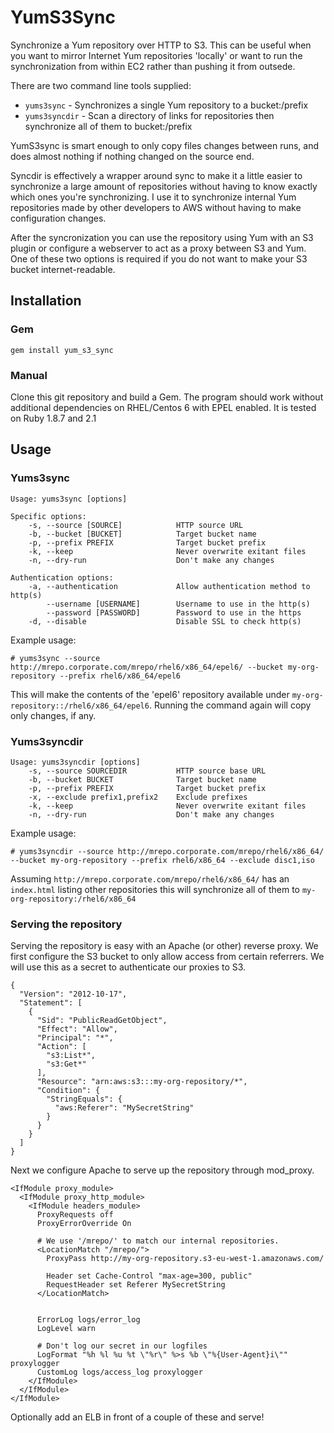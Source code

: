 # YumS3Sync

Synchronize a Yum repository over HTTP to S3. This can be useful when you want to mirror Internet Yum repositories 'locally' or want to run the synchronization from within EC2 rather than pushing it from outsede.

There are two command line tools supplied:

* ``yums3sync`` - Synchronizes a single Yum repository to a bucket:/prefix
* ``yums3syncdir`` - Scan a directory of links for repositories then synchronize all of them to bucket:/prefix

YumS3sync is smart enough to only copy files changes between runs, and does almost nothing if nothing changed on the source end. 

Syncdir is effectively a wrapper around sync to make it a little easier to synchronize a large amount of repositories without having to know exactly which ones you're synchronizing. I use it to synchronize internal Yum repositories made by other developers to AWS without having to make configuration changes.

After the syncronization you can use the repository using Yum with an S3 plugin or configure a webserver to act as a proxy between S3 and Yum. One of these two options is required if you do not want to make your S3 bucket internet-readable.

## Installation

### Gem
```
gem install yum_s3_sync
```

### Manual
Clone this git repository and build a Gem. The program should work without additional dependencies on RHEL/Centos 6 with EPEL enabled. It is tested on Ruby 1.8.7 and 2.1

## Usage

### Yums3sync

```
Usage: yums3sync [options]

Specific options:
    -s, --source [SOURCE]            HTTP source URL
    -b, --bucket [BUCKET]            Target bucket name
    -p, --prefix PREFIX              Target bucket prefix
    -k, --keep                       Never overwrite exitant files
    -n, --dry-run                    Don't make any changes

Authentication options:
    -a, --authentication             Allow authentication method to http(s)
        --username [USERNAME]        Username to use in the http(s)
        --password [PASSWORD]        Password to use in the https
    -d, --disable                    Disable SSL to check http(s)
```

Example usage:

```
# yums3sync --source http://mrepo.corporate.com/mrepo/rhel6/x86_64/epel6/ --bucket my-org-repository --prefix rhel6/x86_64/epel6
```

This will make the contents of the 'epel6' repository available under ``my-org-repository::/rhel6/x86_64/epel6``. Running the command again will copy only changes, if any.

### Yums3syncdir

```
Usage: yums3syncdir [options]
    -s, --source SOURCEDIR           HTTP source base URL
    -b, --bucket BUCKET              Target bucket name
    -p, --prefix PREFIX              Target bucket prefix
    -x, --exclude prefix1,prefix2    Exclude prefixes
    -k, --keep                       Never overwrite exitant files
    -n, --dry-run                    Don't make any changes
``` 

Example usage:

```
# yums3syncdir --source http://mrepo.corporate.com/mrepo/rhel6/x86_64/ --bucket my-org-repository --prefix rhel6/x86_64 --exclude disc1,iso
```

Assuming ``http://mrepo.corporate.com/mrepo/rhel6/x86_64/`` has an ``index.html`` listing other repositories this will synchronize all of them to ``my-org-repository:/rhel6/x86_64``


### Serving the repository

Serving the repository is easy with an Apache (or other) reverse proxy. We first configure the S3 bucket to only allow access from certain referrers. We will use this as a secret to authenticate our proxies to S3.

```
{
  "Version": "2012-10-17",
  "Statement": [
    {
      "Sid": "PublicReadGetObject",
      "Effect": "Allow",
      "Principal": "*",
      "Action": [
        "s3:List*",
        "s3:Get*"
      ],
      "Resource": "arn:aws:s3:::my-org-repository/*",
      "Condition": {
        "StringEquals": {
          "aws:Referer": "MySecretString"
        }
      }
    }
  ]
}
```

Next we configure Apache to serve up the repository through mod\_proxy.

```
<IfModule proxy_module>
  <IfModule proxy_http_module>
    <IfModule headers_module>
      ProxyRequests off
      ProxyErrorOverride On

      # We use '/mrepo/' to match our internal repositories.
      <LocationMatch "/mrepo/">
        ProxyPass http://my-org-repository.s3-eu-west-1.amazonaws.com/

        Header set Cache-Control "max-age=300, public"
        RequestHeader set Referer MySecretString
      </LocationMatch>


      ErrorLog logs/error_log
      LogLevel warn

      # Don't log our secret in our logfiles
      LogFormat "%h %l %u %t \"%r\" %>s %b \"%{User-Agent}i\"" proxylogger
      CustomLog logs/access_log proxylogger
    </IfModule>
  </IfModule>
</IfModule>
```

Optionally add an ELB in front of a couple of these and serve!
